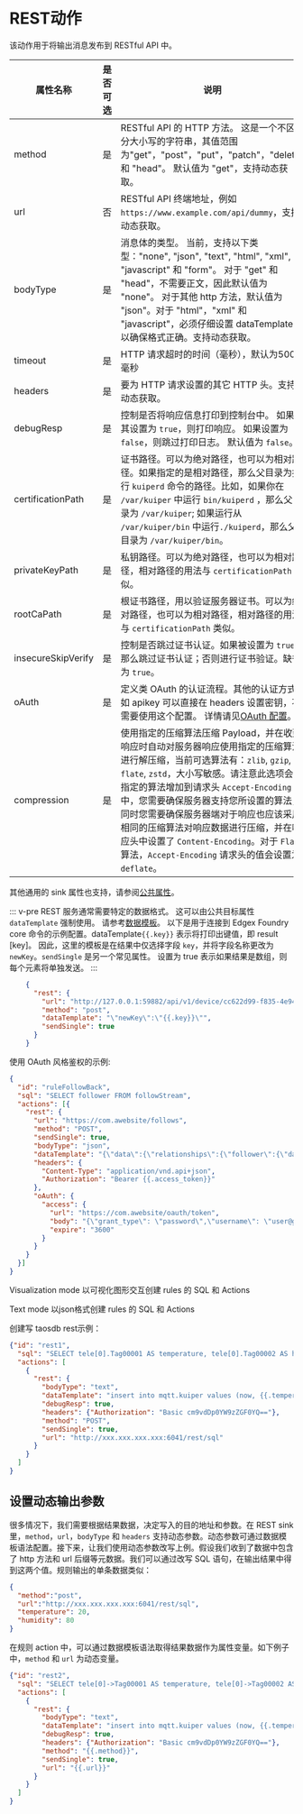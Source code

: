 # REST动作

该动作用于将输出消息发布到 RESTful API 中。

| 属性名称           | 是否可选 | 说明                                                                                                                                                                                                                                                                                                                                                                                                                                           |
| ------------------ | -------- | ---------------------------------------------------------------------------------------------------------------------------------------------------------------------------------------------------------------------------------------------------------------------------------------------------------------------------------------------------------------------------------------------------------------------------------------------- |
| method             | 是       | RESTful API 的 HTTP 方法。 这是一个不区分大小写的字符串，其值范围为"get"，"post"，"put"，"patch"，"delete" 和 "head"。 默认值为 "get"，支持动态获取。                                                                                                                                                                                                                                                                                          |
| url                | 否       | RESTful API 终端地址，例如 `https://www.example.com/api/dummy`，支持动态获取。                                                                                                                                                                                                                                                                                                                                                                 |
| bodyType           | 是       | 消息体的类型。 当前，支持以下类型："none", "json", "text", "html", "xml", "javascript"  和 "form"。 对于 "get" 和 "head"，不需要正文，因此默认值为 "none"。 对于其他 http 方法，默认值为 "json"。对于 "html"，"xml" 和 "javascript"，必须仔细设置 dataTemplate 以确保格式正确。支持动态获取。                                                                                                                                                  |
| timeout            | 是       | HTTP 请求超时的时间（毫秒），默认为5000毫秒                                                                                                                                                                                                                                                                                                                                                                                                    |
| headers            | 是       | 要为 HTTP 请求设置的其它 HTTP 头。支持动态获取。                                                                                                                                                                                                                                                                                                                                                                                               |
| debugResp          | 是       | 控制是否将响应信息打印到控制台中。 如果将其设置为 `true`，则打印响应。 如果设置为`false`，则跳过打印日志。 默认值为 `false`。                                                                                                                                                                                                                                                                                                                  |
| certificationPath  | 是       | 证书路径。可以为绝对路径，也可以为相对路径。如果指定的是相对路径，那么父目录为执行 `kuiperd` 命令的路径。比如，如果你在 `/var/kuiper` 中运行 `bin/kuiperd` ，那么父目录为 `/var/kuiper`; 如果运行从 `/var/kuiper/bin` 中运行`./kuiperd`，那么父目录为 `/var/kuiper/bin`。                                                                                                                                                                      |
| privateKeyPath     | 是       | 私钥路径。可以为绝对路径，也可以为相对路径，相对路径的用法与 `certificationPath` 类似。                                                                                                                                                                                                                                                                                                                                                        |
| rootCaPath         | 是       | 根证书路径，用以验证服务器证书。可以为绝对路径，也可以为相对路径，相对路径的用法与 `certificationPath` 类似。                                                                                                                                                                                                                                                                                                                                  |
| insecureSkipVerify | 是       | 控制是否跳过证书认证。如果被设置为 `true`，那么跳过证书认证；否则进行证书验证。缺省为 `true`。                                                                                                                                                                                                                                                                                                                                                 |
| oAuth              | 是       | 定义类 OAuth 的认证流程。其他的认证方式如 apikey 可以直接在 headers 设置密钥，不需要使用这个配置。 详情请见[OAuth 配置](../../sources/builtin/http_pull.md#OAuth)。                                                                                                                                                                                                                                                                            |
| compression        | 是       | 使用指定的压缩算法压缩 Payload，并在收到响应时自动对服务器响应使用指定的压缩算法进行解压缩，当前可选算法有：`zlib`, `gzip`, `flate`, `zstd`，大小写敏感。请注意此选项会将指定的算法增加到请求头 `Accept-Encoding` 中，您需要确保服务器支持您所设置的算法，同时您需要确保服务器端对于响应也应该采用相同的压缩算法对响应数据进行压缩，并在响应头中设置了 `Content-Encoding`。对于 `Flate` 算法，`Accept-Encoding` 请求头的值会设置为 `deflate`。 |

其他通用的 sink 属性也支持，请参阅[公共属性](../overview.md#公共属性)。

::: v-pre
REST 服务通常需要特定的数据格式。 这可以由公共目标属性 `dataTemplate` 强制使用。 请参考[数据模板](../data_template.md)。 以下是用于连接到 Edgex Foundry core 命令的示例配置。dataTemplate`{{.key}}` 表示将打印出键值，即 result [key]。 因此，这里的模板是在结果中仅选择字段 `key`，并将字段名称更改为 `newKey`。`sendSingle` 是另一个常见属性。 设置为 true 表示如果结果是数组，则每个元素将单独发送。
:::

```json
    {
      "rest": {
        "url": "http://127.0.0.1:59882/api/v1/device/cc622d99-f835-4e94-b5cb-b1eff8699dc4/command/51fce08a-ae19-4bce-b431-b9f363bba705",
        "method": "post",
        "dataTemplate": "\"newKey\":\"{{.key}}\"",
        "sendSingle": true
      }
    }
```

使用 OAuth 风格鉴权的示例:

```json
{
  "id": "ruleFollowBack",
  "sql": "SELECT follower FROM followStream",
  "actions": [{
    "rest": {
      "url": "https://com.awebsite/follows",
      "method": "POST",
      "sendSingle": true,
      "bodyType": "json",
      "dataTemplate": "{\"data\":{\"relationships\":{\"follower\":{\"data\":{\"type\":\"users\",\"id\":\"1398589\"}},\"followed\":{\"data\":{\"type\":\"users\",\"id\":\"{{.follower}}\"}}},\"type\":\"follows\"}}",
      "headers": {
        "Content-Type": "application/vnd.api+json",
        "Authorization": "Bearer {{.access_token}}"
      },
      "oAuth": {
        "access": {
          "url": "https://com.awebsite/oauth/token",
          "body": "{\"grant_type\": \"password\",\"username\": \"user@gmail.com\",\"password\": \"mypass\"}",
          "expire": "3600"
        }
      }
    }
  }]
}
```

Visualization mode
以可视化图形交互创建 rules 的 SQL 和 Actions

Text mode
以json格式创建 rules 的 SQL 和 Actions

创建写 taosdb rest示例：

```json
{"id": "rest1",
  "sql": "SELECT tele[0].Tag00001 AS temperature, tele[0].Tag00002 AS humidity FROM neuron",
  "actions": [
    {
      "rest": {
        "bodyType": "text",
        "dataTemplate": "insert into mqtt.kuiper values (now, {{.temperature}}, {{.humidity}})",
        "debugResp": true,
        "headers": {"Authorization": "Basic cm9vdDp0YW9zZGF0YQ=="},
        "method": "POST",
        "sendSingle": true,
        "url": "http://xxx.xxx.xxx.xxx:6041/rest/sql"
      }
    }
  ]
}
```

## 设置动态输出参数

很多情况下，我们需要根据结果数据，决定写入的目的地址和参数。在 REST sink 里，`method`，`url`，`bodyType` 和 `headers` 支持动态参数。动态参数可通过数据模板语法配置。接下来，让我们使用动态参数改写上例。假设我们收到了数据中包含了 http 方法和 url 后缀等元数据。我们可以通过改写 SQL 语句，在输出结果中得到这两个值。规则输出的单条数据类似：

```json
{
  "method":"post",
  "url":"http://xxx.xxx.xxx.xxx:6041/rest/sql",
  "temperature": 20,
  "humidity": 80
}
```

在规则 action 中，可以通过数据模板语法取得结果数据作为属性变量。如下例子中，`method` 和 `url` 为动态变量。

```json
{"id": "rest2",
  "sql": "SELECT tele[0]->Tag00001 AS temperature, tele[0]->Tag00002 AS humidity, method, concat(\"http://xxx.xxx.xxx.xxx:6041/rest/sql\", urlPostfix) as url FROM neuron",
  "actions": [
    {
      "rest": {
        "bodyType": "text",
        "dataTemplate": "insert into mqtt.kuiper values (now, {{.temperature}}, {{.humidity}})",
        "debugResp": true,
        "headers": {"Authorization": "Basic cm9vdDp0YW9zZGF0YQ=="},
        "method": "{{.method}}",
        "sendSingle": true,
        "url": "{{.url}}"
      }
    }
  ]
}
```
